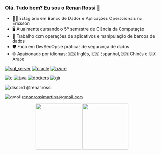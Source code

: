 ### Olá. Tudo bem? Eu sou o Renan Rossi 👋

- 🧑‍💼 Estagiário em Banco de Dados e Aplicações Operacionais na Ericsson
- 🖥️ Atualmente cursando o 5º semestre de Ciência da Computação
- 💼 Trabalho com operações de aplicativos e manipulação de bancos de dados
- 🛡️ Foco em DevSecOps e práticas de segurança de dados
- 🌐 Apaixonado por idiomas: 🇺🇸 Inglês, 🇪🇸 Espanhol, 🇨🇳 Chinês e 🇸🇦 Árabe

[![sql_server](https://img.shields.io/badge/Microsoft%20SQL%20Server-CC2927?style=for-the-badge&logo=microsoft%20sql%20server&logoColor=white)](https://github.com/stars/martinsRossi/lists/sql-server)
[![oracle](https://img.shields.io/badge/Oracle-F80000?style=for-the-badge&logo=Oracle&logoColor=white)](https://github.com/stars/martinsRossi/lists/oracle-database)
[![azure](https://img.shields.io/badge/microsoft%20azure-0089D6?style=for-the-badge&logo=microsoft-azure&logoColor=white)](https://github.com/stars/martinsRossi/lists/azure)
<!--[![azure_function](https://img.shields.io/badge/Azure_DevOps-0078D7?style=for-the-badge&logo=azure-devops&logoColor=white)]()-->
[![c](https://img.shields.io/badge/C-00599C?style=for-the-badge&logo=c&logoColor=white)](https://github.com/stars/martinsRossi/lists/c)
[![java](https://img.shields.io/badge/java-%23ED8B00.svg?style=for-the-badge&logo=openjdk&logoColor=white)](https://github.com/stars/martinsRossi/lists/java)
[![dockers](https://img.shields.io/badge/Docker-2CA5E0?style=for-the-badge&logo=docker&logoColor=white)](https://encurtador.com.br/iyO79)
[![git](https://img.shields.io/badge/GIT-E44C30?style=for-the-badge&logo=git&logoColor=white)](https://github.com/stars/martinsRossi/lists/git)


![discord](https://img.shields.io/badge/Discord-5865F2?style=for-the-badge&logo=discord&logoColor=white) @renanrossi

![gmail](https://img.shields.io/badge/Gmail-D14836?style=for-the-badge&logo=gmail&logoColor=white) renanrossimartins@gmail.com


<div align="center">
  <a href="https://github.com/martinsRossi">
  <img height="150em" src="https://github-readme-stats.vercel.app/api?username=martinsRossi&show_icons=true&theme=highcontrast&include_all_commits=true&count_private=true"/>
  <img height="150em" src="https://github-readme-stats.vercel.app/api/top-langs/?username=martinsRossi&layout=compact&langs_count=7&theme=highcontrast"/>
</div>

